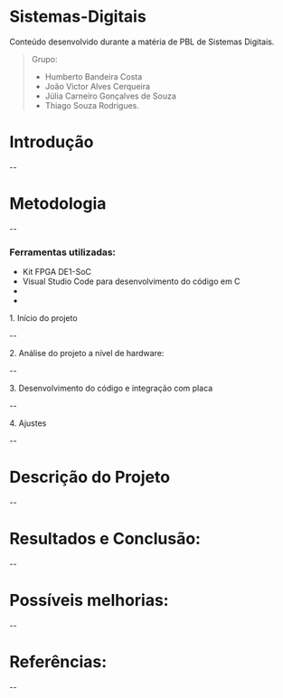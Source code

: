 # Sistemas-Digitais
Conteúdo desenvolvido durante a matéria de PBL de Sistemas Digitais.

> Grupo: 
> - Humberto Bandeira Costa
> - João Victor Alves Cerqueira
> - Júlia Carneiro Gonçalves de Souza
> - Thiago Souza Rodrigues.

# Introdução
--

# Metodologia
-- 

### Ferramentas utilizadas:
* Kit FPGA DE1-SoC
* Visual Studio Code para desenvolvimento do código em C
*
*


1\. Início do projeto

--

2\. Análise do projeto a nível de hardware:

--

3\. Desenvolvimento do código e integração com placa

--

4\. Ajustes

--


# Descrição do Projeto

-- 


# Resultados e Conclusão:

--

# Possíveis melhorias:

--

# Referências:

--

